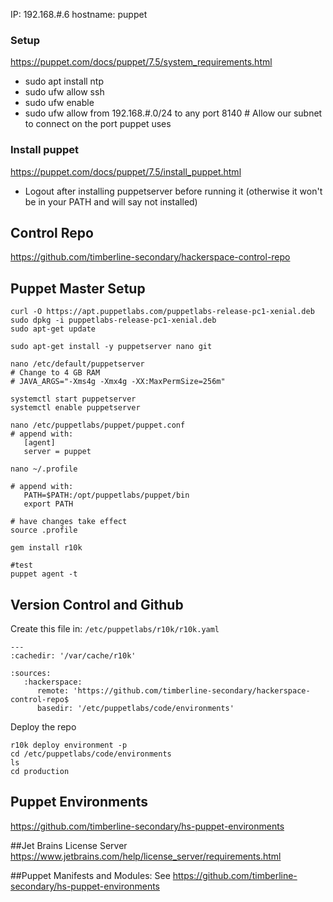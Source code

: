 IP: 192.168.#.6
hostname: puppet

### Setup

https://puppet.com/docs/puppet/7.5/system_requirements.html

* sudo apt install ntp
* sudo ufw allow ssh
* sudo ufw enable
* sudo ufw allow from 192.168.#.0/24 to any port 8140  # Allow our subnet to connect on the port puppet uses

### Install puppet

https://puppet.com/docs/puppet/7.5/install_puppet.html

* Logout after installing puppetserver before running it (otherwise it won't be in your PATH and will say not installed)

## Control Repo

https://github.com/timberline-secondary/hackerspace-control-repo

## Puppet Master Setup

    curl -O https://apt.puppetlabs.com/puppetlabs-release-pc1-xenial.deb
    sudo dpkg -i puppetlabs-release-pc1-xenial.deb
    sudo apt-get update
    
    sudo apt-get install -y puppetserver nano git
    
    nano /etc/default/puppetserver
    # Change to 4 GB RAM
    # JAVA_ARGS="-Xms4g -Xmx4g -XX:MaxPermSize=256m"
    
    systemctl start puppetserver
    systemctl enable puppetserver
    
    nano /etc/puppetlabs/puppet/puppet.conf
    # append with: 
       [agent]
       server = puppet
       
    nano ~/.profile
    
    # append with:
       PATH=$PATH:/opt/puppetlabs/puppet/bin
       export PATH
       
    # have changes take effect   
    source .profile
    
    gem install r10k
    
    #test
    puppet agent -t
    
## Version Control and Github

Create this file in: `/etc/puppetlabs/r10k/r10k.yaml`
```
---
:cachedir: '/var/cache/r10k'

:sources:
   :hackerspace:
      remote: 'https://github.com/timberline-secondary/hackerspace-control-repo$
      basedir: '/etc/puppetlabs/code/environments'
```

Deploy the repo

    r10k deploy environment -p
    cd /etc/puppetlabs/code/environments
    ls
    cd production
    

## Puppet Environments
https://github.com/timberline-secondary/hs-puppet-environments

##Jet Brains License Server
https://www.jetbrains.com/help/license_server/requirements.html

##Puppet Manifests and Modules:
See https://github.com/timberline-secondary/hs-puppet-environments
